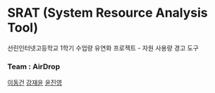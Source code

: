 # SRAT (System Resource Analysis Tool) 
선린인터넷고등학교 1학기 수업량 유연화 프로젝트 - 자원 사용량 경고 도구

### Team : AirDrop

[이동건](https://github.com/dlehdrjsgg)
[강재윤](https://github.com/jywithnd)
[윤진영](https://github.com/Tee22m0)
